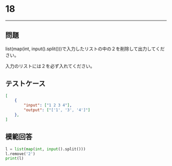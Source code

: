 # 18

---
## 問題

list(map(int, input().split()))で入力したリストの中の２を削除して出力してください。

入力のリストには２を必ず入れてください。
## テストケース

```json
[
	{
		"input": ["1 2 3 4"],
		"output": ["['1', '3', '4']"]
  	},
]
```

## 模範回答
```python
l = list(map(int, input().split()))
l.remove('2')
print(l)
```